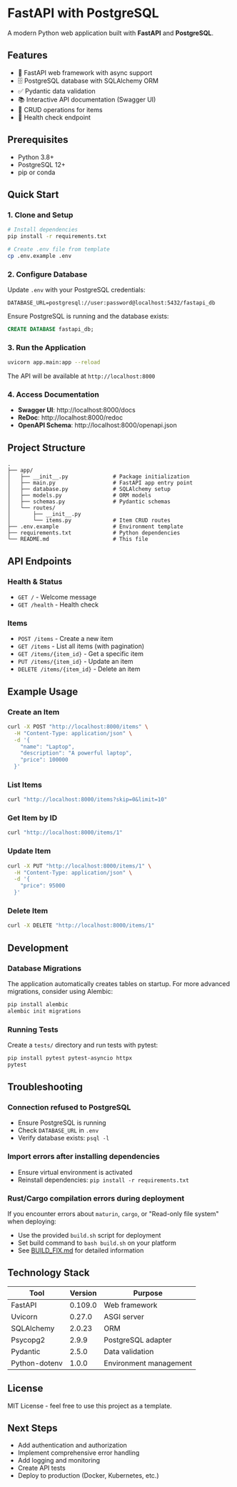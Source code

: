 # FastAPI with PostgreSQL

A modern Python web application built with **FastAPI** and **PostgreSQL**.

## Features

- 🚀 FastAPI web framework with async support
- 🗄️ PostgreSQL database with SQLAlchemy ORM
- ✅ Pydantic data validation
- 📚 Interactive API documentation (Swagger UI)
- 🔄 CRUD operations for items
- 🏥 Health check endpoint

## Prerequisites

- Python 3.8+
- PostgreSQL 12+
- pip or conda

## Quick Start

### 1. Clone and Setup

```bash
# Install dependencies
pip install -r requirements.txt

# Create .env file from template
cp .env.example .env
```

### 2. Configure Database

Update `.env` with your PostgreSQL credentials:

```env
DATABASE_URL=postgresql://user:password@localhost:5432/fastapi_db
```

Ensure PostgreSQL is running and the database exists:

```sql
CREATE DATABASE fastapi_db;
```

### 3. Run the Application

```bash
uvicorn app.main:app --reload
```

The API will be available at `http://localhost:8000`

### 4. Access Documentation

- **Swagger UI**: http://localhost:8000/docs
- **ReDoc**: http://localhost:8000/redoc
- **OpenAPI Schema**: http://localhost:8000/openapi.json

## Project Structure

```
.
├── app/
│   ├── __init__.py              # Package initialization
│   ├── main.py                  # FastAPI app entry point
│   ├── database.py              # SQLAlchemy setup
│   ├── models.py                # ORM models
│   ├── schemas.py               # Pydantic schemas
│   └── routes/
│       ├── __init__.py
│       └── items.py             # Item CRUD routes
├── .env.example                 # Environment template
├── requirements.txt             # Python dependencies
└── README.md                    # This file
```

## API Endpoints

### Health & Status
- `GET /` - Welcome message
- `GET /health` - Health check

### Items
- `POST /items` - Create a new item
- `GET /items` - List all items (with pagination)
- `GET /items/{item_id}` - Get a specific item
- `PUT /items/{item_id}` - Update an item
- `DELETE /items/{item_id}` - Delete an item

## Example Usage

### Create an Item

```bash
curl -X POST "http://localhost:8000/items" \
  -H "Content-Type: application/json" \
  -d '{
    "name": "Laptop",
    "description": "A powerful laptop",
    "price": 100000
  }'
```

### List Items

```bash
curl "http://localhost:8000/items?skip=0&limit=10"
```

### Get Item by ID

```bash
curl "http://localhost:8000/items/1"
```

### Update Item

```bash
curl -X PUT "http://localhost:8000/items/1" \
  -H "Content-Type: application/json" \
  -d '{
    "price": 95000
  }'
```

### Delete Item

```bash
curl -X DELETE "http://localhost:8000/items/1"
```

## Development

### Database Migrations

The application automatically creates tables on startup. For more advanced migrations, consider using Alembic:

```bash
pip install alembic
alembic init migrations
```

### Running Tests

Create a `tests/` directory and run tests with pytest:

```bash
pip install pytest pytest-asyncio httpx
pytest
```

## Troubleshooting

### Connection refused to PostgreSQL

- Ensure PostgreSQL is running
- Check `DATABASE_URL` in `.env`
- Verify database exists: `psql -l`

### Import errors after installing dependencies

- Ensure virtual environment is activated
- Reinstall dependencies: `pip install -r requirements.txt`

### Rust/Cargo compilation errors during deployment

If you encounter errors about `maturin`, `cargo`, or "Read-only file system" when deploying:

- Use the provided `build.sh` script for deployment
- Set build command to `bash build.sh` on your platform
- See [BUILD_FIX.md](BUILD_FIX.md) for detailed information

## Technology Stack

| Tool | Version | Purpose |
|------|---------|---------|
| FastAPI | 0.109.0 | Web framework |
| Uvicorn | 0.27.0 | ASGI server |
| SQLAlchemy | 2.0.23 | ORM |
| Psycopg2 | 2.9.9 | PostgreSQL adapter |
| Pydantic | 2.5.0 | Data validation |
| Python-dotenv | 1.0.0 | Environment management |

## License

MIT License - feel free to use this project as a template.

## Next Steps

- Add authentication and authorization
- Implement comprehensive error handling
- Add logging and monitoring
- Create API tests
- Deploy to production (Docker, Kubernetes, etc.)
